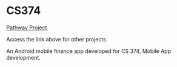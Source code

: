 # CS374
[Pathway Project](https://github.com/ZEJ-13/CS374-FinalProject)

Access the link above for other projects

An Android mobile finance app developed for CS 374, Mobile App development.
